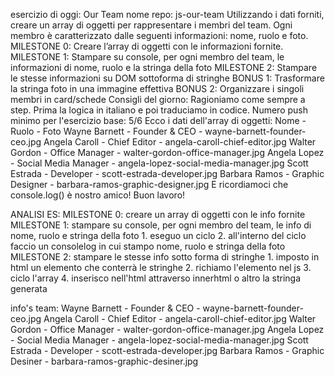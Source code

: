 esercizio di oggi: Our Team
nome repo: js-our-team
Utilizzando i dati forniti, creare un array di oggetti per rappresentare i membri del team. Ogni membro è caratterizzato dalle seguenti informazioni: nome, ruolo e foto.
MILESTONE 0: Creare l’array di oggetti con le informazioni fornite.
MILESTONE 1: Stampare su console, per ogni membro del team, le informazioni di nome, ruolo e la stringa della foto
MILESTONE 2: Stampare le stesse informazioni su DOM sottoforma di stringhe
BONUS 1: Trasformare la stringa foto in una immagine effettiva
BONUS 2: Organizzare i singoli membri in card/schede
Consigli del giorno: Ragioniamo come sempre a step. Prima la logica in italiano e poi traduciamo in codice.
Numero push minimo per l'esercizio base: 5/6
Ecco i dati dell'array di oggetti:
Nome - Ruolo - Foto
Wayne Barnett - Founder & CEO - wayne-barnett-founder-ceo.jpg
Angela Caroll	- Chief Editor	- angela-caroll-chief-editor.jpg
Walter Gordon - Office Manager - walter-gordon-office-manager.jpg
Angela Lopez	- Social Media Manager - angela-lopez-social-media-manager.jpg
Scott Estrada	- Developer - scott-estrada-developer.jpg
Barbara Ramos - Graphic Designer - barbara-ramos-graphic-designer.jpg
E ricordiamoci che console.log() è nostro amico!
Buon lavoro!

ANALISI ES: 
MILESTONE 0: creare un array di oggetti con le info fornite
MILESTONE 1: stampare su console, per ogni membro del team, le info di nome, ruolo e stringa della foto
    1. eseguo un ciclo
    2. all'interno del ciclo faccio un consolelog in cui stampo nome, ruolo e stringa della foto
MILESTONE 2: stampare le stesse info sotto forma di  stringhe
    1. imposto in html un elemento che conterrà le stringhe
    2. richiamo l'elemento nel js
    3. ciclo l'array
    4. inserisco nell'html attraverso innerhtml o altro la stringa generata

info's team: 
Wayne Barnett - Founder & CEO - wayne-barnett-founder-ceo.jpg
Angela Caroll - Chief Editor - angela-caroll-chief-editor.jpg
Walter Gordon - Office Manager - walter-gordon-office-manager.jpg
Angela Lopez - Social Media Manager - angela-lopez-social-media-manager.jpg
Scott Estrada - Developer - scott-estrada-developer.jpg
Barbara Ramos - Graphic Desiner - barbara-ramos-graphic-desiner.jpg
